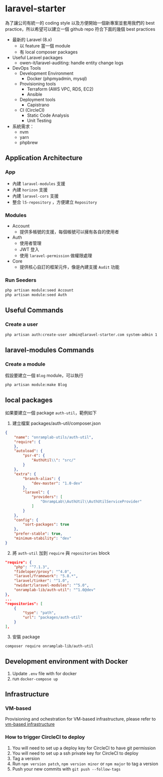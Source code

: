 # laravel-starter

為了讓公司有統一的 coding style 以及方便開始一個新專案並套用我們的 best practice，所以希望可以建立一個 github repo 符合下面的幾個 best practices

* 最新的 Laravel (8.x)
  * 以 feature 當一個 module
  * 有 local composer packages
* Useful Laravel packages
  * owen-it/laravel-auditing: handle entity change logs
* DevOps Tools
  * Development Environment
    * Docker (phpmyadmin, mysql)
  * Provisioning tools
    * Terraform (AWS VPC, RDS, EC2)
    * Ansible
  * Deployment tools
    * Capistrano
  * CI (CircleCI)
    * Static Code Analysis
    * Unit Testing
* 系統需求：
  * nvm
  * yarn
  * phpbrew

## Application Architecture

### App
  * 內建 `laravel-modules` 支援
  * 內建 `horizon` 支援
  * 內建 `laravel-cors` 支援
  * 整合 `l5-repository` ，方便建立 `Repository`

### Modules
  * Account
    * 提供多帳號的支援，每個帳號可以擁有各自的使用者
  * Auth
    * 使用者管理
    * JWT 登入
    * 使用 `laravel-permission` 做權限處理
  * Core
    * 提供核心自訂的框架元件，像是內建支援 `Audit` 功能

### Run Seeders

```bash
php artisan module:seed Account
php artisan module:seed Auth

```

## Useful Commands

### Create a user

```bash
php artisan auth:create-user admin@laravel-starter.com system-admin 1
```

## laravel-modules Commands

### Create a module
假設要建立一個 `Blog` module，可以執行

```bash
php artisan module:make Blog
```

## local packages
如果要建立一個 package `auth-util`，範例如下

1. 建立檔案 packages/auth-util/composer.json
```json
{
    "name": "onramplab-utils/auth-util",
    "require": {
    },
    "autoload": {
        "psr-4": {
            "AuthUtil\\": "src/"
        }
    },
    "extra": {
        "branch-alias": {
            "dev-master": "1.0-dev"
        },
        "laravel": {
            "providers": [
                "OnrampLab\\AuthUtil\\AuthUtilServiceProvider"
            ]
        }
    },
    "config": {
        "sort-packages": true
    },
    "prefer-stable": true,
    "minimum-stability": "dev"
}
```

2. 將 `auth-util` 加到 `require` 與 `repositories` block
```json
"require": {
    "php": "^7.1.3",
    "fideloper/proxy": "^4.0",
    "laravel/framework": "5.8.*",
    "laravel/tinker": "^1.0",
    "nwidart/laravel-modules": "^5.0",
    "onramplab-lib/auth-util": "^1.0@dev"
},
...
"repositories": [
    {
        "type": "path",
        "url": "packages/auth-util"
    }
],
```

3. 安裝 package
```bash
composer require onramplab-lib/auth-util
```

## Development environment with Docker
1. Update `.env` file with for docker
1. run `docker-compose up`

## Infrastructure
### VM-based
Provisioning and ochestration for VM-based infrastructure, please refer to [vm-based infrastructure](tools/infrastructure/vm-based/README.md)

### How to trigger CircleCI to deploy
1. You will need to set up a deploy key for CircleCI to have git permission
1. You will need to set up a ssh private key for CircleCI to deploy
1. Tag a version
  1. Run `npm version patch`, `npm version minor` or `npm major` to tag a version
  1. Push your new commits with `git push --follow-tags`
